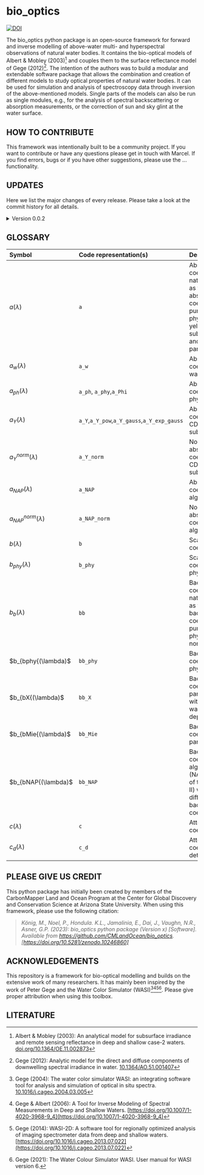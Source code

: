 # bio_optics
[![DOI](https://zenodo.org/badge/DOI/10.5281/zenodo.10246861.svg)](https://doi.org/10.5281/zenodo.10246861)

The bio_optics python package is an open-source framework for forward and inverse modelling of above-water multi- and hyperspectral observations of natural water bodies. It contains the bio-optical models of Albert & Mobley (2003)[^1] and couples them to the surface reflectance model of Gege (2012)[^2]. The intention of the authors was to build a modular and extendable software package that allows the combination and creation of different models to study optical properties of natural water bodies. It can be used for simulation and analysis of spectroscopy data through inversion of the above-mentioned models. Single parts of the models can also be run as single modules, e.g., for the analysis of spectral backscattering or absorption measurements, or the correction of sun and sky glint at the water surface. 

## HOW TO CONTRIBUTE
This framework was intentionally built to be a community project. If you want to contribute or have any questions please get in touch with Marcel. If you find errors, bugs or if you have other suggestions, please use the ... functionality.

## UPDATES
Here we list the major changes of every release. Please take a look at the commit history for all details.

<details>
<summary>Version 0.0.2</summary>

- Integration of HEREON bio-optical model including a split of `a_d` into `a_md` and `a_bd`, and `b_d` into `b_bd` and `b_md` 
- Renaming of key variables and functions following the style `Quantity_Specification` to better resemble symbolism typically used in the bio-optical community (e.g., $b_{bw}$ is now represented as `bb_w` instead of `b_bw` and $R_{rs}$ is now represented as `Rrs` instead of `R_rs`). See the new GLOSSARY for details.
- Integration of OPSHAL for identification of optically shallow water
</details>


## GLOSSARY
| Symbol            | Code representation(s) | Description | Unit |
| :---------------- | :------- | :---- | :---- |
| $a(\lambda)$       |   `a`   | Absorption coefficient of a natural water body as the sum of the absorption coefficients of pure water, phytoplankton, yellow substances/CDOM, and non-algal particles | $\text{m}^{-1}$ |
| $a_w(\lambda)$       |   `a_w`   | Absorption coefficient of pure water | $\text{m}^{-1}$ |
| $a_{ph}(\lambda)$       |   `a_ph`, `a_phy`,`a_Phi`   | Absorption coefficient of phytoplankton | $\text{m}^{-1}$ |
| $a_Y(\lambda)$       |   `a_Y`,`a_Y_pow`,`a_Y_gauss`,`a_Y_exp_gauss`   | Absorption coefficient of CDOM or yellow substances | $\text{m}^{-1}$ |
| $a_Y^{norm}(\lambda)$       |   `a_Y_norm`   | Normalized absorption coefficient of CDOM or yellow substances | $\text{m}^{-1}$ |
| $a_{NAP}(\lambda)$       |   `a_NAP`   | Absorption coefficient of non-algal particles | $\text{m}^{-1}$ |
| $a_{NAP}^{norm}(\lambda)$       |   `a_NAP_norm`   | Normalized absorption coefficient of non-algal particles | $\text{m}^{-1}$ |
| $b(\lambda)$       |   `b`   | Scattering coefficient of water | $\text{m}^{-1}$ |
| $b_{phy}(\lambda)$       |   `b_phy`   | Scattering coefficient of phytoplankton | $\text{m}^{-1}$ |
| $b_b(\lambda)$       |   `bb`   | Backscattering coefficient of a natural water body as the sum of the backscattering coefficients of pure water, phytoplankton and non-algal particles | $\text{m}^{-1}$ |
| $b_{bphy{(\lambda)$       |   `bb_phy`   | Backscattering coefficient of phytoplankton | $\text{m}^{-1}$ |
| $b_{bX{(\lambda)$       |   `bb_X`   | Backscattering coefficient of particles of type I with arbitrary wavelength dependency | $\text{m}^{-1}$ |
| $b_{bMie{(\lambda)$       |   `bb_Mie`   | Backscattering coefficient of particles of type II | $\text{m}^{-1}$ |
| $b_{bNAP{(\lambda)$       |   `bb_NAP`   | Backscattering coefficient of non-algal particles (NAP) as a mixture of two types (I and II) with spectrally different backscattering coefficients | $\text{m}^{-1}$ |
| $c(\lambda)$       |   `c`   | Attenuation coefficient of water | $\text{m}^{-1}$ |
| $c_d(\lambda)$       |   `c_d`   | Attenuation coefficient of detritus | $\text{m}^{-1}$ |

## PLEASE GIVE US CREDIT
This python package has initially been created by members of the CarbonMapper Land and Ocean Program at the Center for Global Discovery and Conservation Science at Arizona State University. When using this framework, please use the following citation:

> _König, M., Noel, P., Hondula. K.L., Jamalinia, E., Dai, J., Vaughn, N.R., Asner, G.P. (2023): bio_optics python package (Version x) [Software]. Available from https://github.com/CMLandOcean/bio_optics. [https://doi.org/10.5281/zenodo.10246860]_

## ACKNOWLEDGEMENTS
This repository is a framework for bio-optical modelling and builds on the extensive work of many researchers. It has mainly been inspired by the work of Peter Gege and the Water Color Simulator (WASI)[^3][^4][^5][^6]. Please give proper attribution when using this toolbox.

## LITERATURE
[^1]: Albert & Mobley (2003): An analytical model for subsurface irradiance and remote sensing reflectance in deep and shallow case-2 waters. [doi.org/10.1364/OE.11.002873](https://doi.org/10.1364/OE.11.002873)

[^2]: Gege (2012): Analytic model for the direct and diffuse components of downwelling spectral irradiance in water. [10.1364/AO.51.001407](https://doi.org/10.1364/AO.51.001407)

[^3]: Gege (2004): The water color simulator WASI: an integrating software tool for analysis and simulation of optical in situ spectra. [10.1016/j.cageo.2004.03.005](https://doi.org/10.1016/j.cageo.2004.03.005)

[^4]: Gege & Albert (2006): A Tool for Inverse Modeling of Spectral Measurements in Deep and Shallow Waters. [https://doi.org/10.1007/1-4020-3968-9_4](https://doi.org/10.1007/1-4020-3968-9_4)

[^5]: Gege (2014): WASI-2D: A software tool for regionally optimized analysis of imaging spectrometer data from deep and shallow waters. [https://doi.org/10.1016/j.cageo.2013.07.022](https://doi.org/10.1016/j.cageo.2013.07.022)

[^6]: Gege (2021): The Water Colour Simulator WASI. User manual for WASI version 6.
